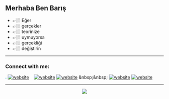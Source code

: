 
## Merhaba Ben Barış

- 👉🏼 Eğer
- 👉🏼 gerçekler
- 👉🏼 teorinize
- 👉🏼 uymuyorsa
- 👉🏼 gerçekliği
- 👉🏼 değiştirin

----------------------------------------------------------------------------------------------------------------------------
### Connect with me:


<a href="https://twitter.com/bariskypnr"><img src="tw.jpg" width="4px"></a>
[![website]((https://github.com/bariskiyipinar/bariskiyipinar/blob/main/tw.jpg))](https://twitter.com/bariskypnr)
&nbsp;&nbsp;
[![website](./img/linkedin-light.svg)]([https://linkedin.com/in/codeSTACKr#gh-light-mode-only](https://www.linkedin.com/in/bariskypnr/))
[![website](./img/linkedin-dark.svg)]([https://linkedin.com/in/codeSTACKr#gh-dark-mode-only](https://www.linkedin.com/in/bariskypnr/))
&nbsp;&nbsp;
[![website](./img/instagram-light.svg)](https://instagram.com/codeSTACKr#gh-light-mode-only)
[![website](./img/instagram-dark.svg)](https://instagram.com/codeSTACKr#gh-dark-mode-only)



----------------------------------------------------------------------------------------------------------------------------
<center> <img height="250" src="https://raw.githubusercontent.com/laudep/code-gif-generator/master/docs/img/generating.gif"></center>




                      

